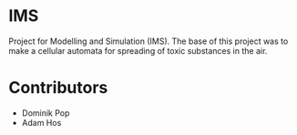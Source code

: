 # IMS
Project for Modelling and Simulation (IMS). The base of this project was to make a cellular automata for spreading of toxic substances in the air.

# Contributors
- Dominik Pop
- Adam Hos

